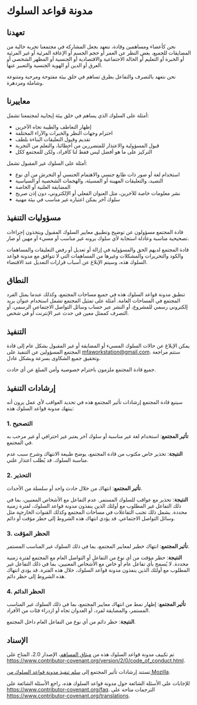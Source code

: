 # مدونة قواعد السلوك

## تعهدنا

نحن كأعضاء ومساهمين وقادة، نتعهد بجعل المشاركة في مجتمعنا تجربة خالية من المضايقات للجميع، بغض النظر عن العمر أو حجم الجسم أو الإعاقة المرئية أو غير المرئية أو الخبرة أو التعليم أو الحالة الاجتماعية والاقتصادية أو الجنسية أو المظهر الشخصي أو العرق أو الدين أو الهوية الجنسية والتعبير عنها.

نحن نتعهد بالتصرف والتفاعل بطرق تساهم في خلق بيئة مفتوحة ومرحبة ومتنوعة وشاملة ومزدهرة.

## معاييرنا

أمثلة على السلوك الذي يساهم في خلق بيئة إيجابية لمجتمعنا تشمل:

* إظهار التعاطف والطيبة تجاه الآخرين
* احترام وجهات النظر والخبرات والآراء المختلفة
* تقديم وقبول التعليقات البناءة بلطف
* قبول المسؤولية والاعتذار للمتضررين من أخطائنا، والتعلم من التجربة
* التركيز على ما هو أفضل ليس فقط لنا كأفراد، ولكن للمجتمع ككل

أمثلة على السلوك غير المقبول تشمل:

* استخدام لغة أو صور ذات طابع جنسي والاهتمام الجنسي أو التحرش من أي نوع
* التصيد، والتعليقات المهينة أو المسيئة، والهجمات الشخصية أو السياسية
* المضايقة العلنية أو الخاصة
* نشر معلومات خاصة للآخرين، مثل العنوان الفعلي أو الإلكتروني، دون إذن صريح
* سلوك آخر يمكن اعتباره غير مناسب في بيئة مهنية

## مسؤوليات التنفيذ

قادة المجتمع مسؤولون عن توضيح وتطبيق معايير السلوك المقبول ويتخذون إجراءات تصحيحية مناسبة وعادلة استجابة لأي سلوك يرونه غير مناسب أو مسيء أو مهين أو ضار.

قادة المجتمع لديهم الحق والمسؤولية في إزالة أو تعديل أو رفض التعليقات والمساهمات والكود والتحريرات والمشكلات وغيرها من المساهمات التي لا تتوافق مع مدونة قواعد السلوك هذه، وسيتم الإبلاغ عن أسباب قرارات التعديل عند الاقتضاء.

## النطاق

تنطبق مدونة قواعد السلوك هذه في جميع مساحات المجتمع، وكذلك عندما يمثل الفرد المجتمع في المساحات العامة. أمثلة على تمثيل المجتمع تشمل استخدام عنوان بريد إلكتروني رسمي للمشروع، أو النشر عبر حساب وسائل التواصل الاجتماعي الرسمي، أو التصرف كممثل معين في حدث عبر الإنترنت أو في شخص.

## التنفيذ

يمكن الإبلاغ عن حالات السلوك المسيء أو المضايقة أو غير المقبول بشكل عام إلى قادة المجتمع المسؤولين عن التنفيذ على mfaworkstation@gmail.com. ستتم مراجعة وتحقيق جميع الشكاوى بسرعة وبشكل عادل.

جميع قادة المجتمع ملزمون باحترام خصوصية وأمن المبلغ عن أي حادث.

## إرشادات التنفيذ

سيتبع قادة المجتمع إرشادات تأثير المجتمع هذه في تحديد العواقب لأي عمل يرون أنه ينتهك مدونة قواعد السلوك هذه:

### 1. التصحيح

**تأثير المجتمع**: استخدام لغة غير مناسبة أو سلوك آخر يعتبر غير احترافي أو غير مرحب به في المجتمع.

**النتيجة**: تحذير خاص مكتوب من قادة المجتمع، يوضح طبيعة الانتهاك وشرح سبب عدم مناسبة السلوك. قد يُطلب اعتذار علني.

### 2. التحذير

**تأثير المجتمع**: انتهاك من خلال حادث واحد أو سلسلة من الأحداث.

**النتيجة**: تحذير مع عواقب للسلوك المستمر. عدم التفاعل مع الأشخاص المعنيين، بما في ذلك التفاعل غير المطلوب مع أولئك الذين ينفذون مدونة قواعد السلوك، لفترة زمنية محددة. يشمل ذلك تجنب التفاعلات في مساحات المجتمع وكذلك القنوات الخارجية مثل وسائل التواصل الاجتماعي. قد يؤدي انتهاك هذه الشروط إلى حظر مؤقت أو دائم.

### 3. الحظر المؤقت

**تأثير المجتمع**: انتهاك خطير لمعايير المجتمع، بما في ذلك السلوك غير المناسب المستمر.

**النتيجة**: حظر مؤقت من أي نوع من التفاعل أو التواصل العام مع المجتمع لفترة زمنية محددة. لا يُسمح بأي تفاعل عام أو خاص مع الأشخاص المعنيين، بما في ذلك التفاعل غير المطلوب مع أولئك الذين ينفذون مدونة قواعد السلوك، خلال هذه الفترة. قد يؤدي انتهاك هذه الشروط إلى حظر دائم.

### 4. الحظر الدائم

**تأثير المجتمع**: إظهار نمط من انتهاك معايير المجتمع، بما في ذلك السلوك غير المناسب المستمر، والمضايقة لفرد، أو العدوان تجاه أو ازدراء فئات من الأفراد.

**النتيجة**: حظر دائم من أي نوع من التفاعل العام داخل المجتمع.

## الإسناد

تم تكييف مدونة قواعد السلوك هذه من [ميثاق المساهم][homepage]، الإصدار 2.0، المتاح على https://www.contributor-covenant.org/version/2/0/code_of_conduct.html.

تستند إرشادات تأثير المجتمع إلى [سلم تنفيذ مدونة قواعد السلوك من Mozilla](https://github.com/mozilla/diversity).

[homepage]: https://www.contributor-covenant.org

للإجابات على الأسئلة الشائعة حول مدونة قواعد السلوك هذه، راجع الأسئلة الشائعة على https://www.contributor-covenant.org/faq. الترجمات متاحة على https://www.contributor-covenant.org/translations.